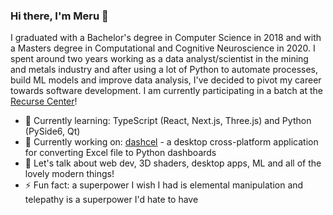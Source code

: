 ### Hi there, I'm Meru 👋

I graduated with a Bachelor's degree in Computer Science in 2018 and with a Masters degree in Computational and Cognitive Neuroscience in 2020. I spent around two years working as a data analyst/scientist in the mining and metals industry and after using a lot of Python to automate processes, build ML models and improve data analysis, I've decided to pivot my career towards software development. I am currently participating in a batch at the [Recurse Center](https://www.recurse.com/)!

- 🌱 Currently learning: TypeScript (React, Next.js, Three.js) and Python (PySide6, Qt)
- 🔨 Currently working on: [dashcel](https://github.com/pearlescence-m/dashcel) - a desktop cross-platform application for converting Excel file to Python dashboards
- 💬 Let's talk about web dev, 3D shaders, desktop apps, ML and all of the lovely modern things!
- ⚡ Fun fact: a superpower I wish I had is elemental manipulation and telepathy is a superpower I'd hate to have

<!--
**pearlescence-m/pearlescence-m** is a ✨ _special_ ✨ repository because its `README.md` (this file) appears on your GitHub profile.

Here are some ideas to get you started:

- 🔭 I’m currently working on ...
- 🌱 I’m currently learning ...
- 👯 I’m looking to collaborate on ...
- 🤔 I’m looking for help with ...
- 💬 Ask me about ...
- 📫 How to reach me: ...
- 😄 Pronouns: ...
-->
